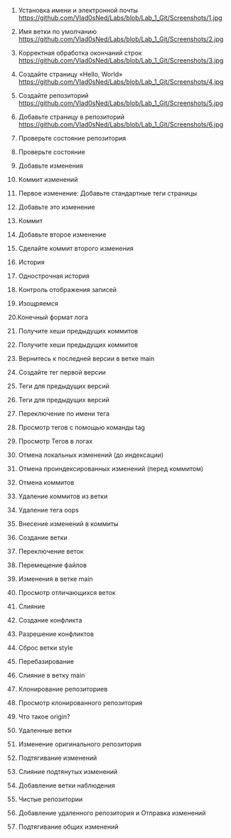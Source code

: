 1. Установка имени и электронной почты
https://github.com/Vlad0sNed/Labs/blob/Lab_1_Git/Screenshots/1.jpg
2. Имя ветки по умолчанию
https://github.com/Vlad0sNed/Labs/blob/Lab_1_Git/Screenshots/2.jpg
3. Корректная обработка окончаний строк
https://github.com/Vlad0sNed/Labs/blob/Lab_1_Git/Screenshots/3.jpg
4. Создайте страницу «Hello, World»
https://github.com/Vlad0sNed/Labs/blob/Lab_1_Git/Screenshots/4.jpg
5. Создайте репозиторий
https://github.com/Vlad0sNed/Labs/blob/Lab_1_Git/Screenshots/5.jpg
6. Добавьте страницу в репозиторий
https://github.com/Vlad0sNed/Labs/blob/Lab_1_Git/Screenshots/6.jpg
7. Проверьте состояние репозитория

8. Проверьте состояние

9. Добавьте изменения

10. Коммит изменений

11. Первое изменение: Добавьте стандартные теги страницы

12. Добавьте это изменение

13. Коммит

14. Добавьте второе изменение

15. Сделайте коммит второго изменения

16. История

17. Однострочная история

18. Контроль отображения записей

19. Изощряемся

20.Конечный формат лога

21. Получите хеши предыдущих коммитов

22. Получите хеши предыдущих коммитов

23. Вернитесь к последней версии в ветке main

24. Создайте тег первой версии

25. Теги для предыдущих версий

26. Теги для предыдущих версий

27. Переключение по имени тега

28. Просмотр тегов с помощью команды tag

29. Просмотр Тегов в логах

30. Отмена локальных изменений (до индексации)

31. Отмена проиндексированных изменений (перед коммитом)

32. Отмена коммитов

33. Удаление коммитов из ветки

34. Удаление тега oops

35. Внесение изменений в коммиты

36. Создание ветки

37.  Переключение веток

38. Перемещение файлов

39. Изменения в ветке main

40. Просмотр отличающихся веток

41. Слияние

42. Создание конфликта

43. Разрешение конфликтов

44.  Сброс ветки style

45. Перебазирование

46. Слияние в ветку main

47. Клонирование репозиториев

48. Просмотр клонированного репозитория

49. Что такое origin?

50. Удаленные ветки

51. Изменение оригинального репозитория

52. Подтягивание изменений

53. Слияние подтянутых изменений

54. Добавление ветки наблюдения

55. Чистые репозитории

56. Добавление удаленного репозитория и  Отправка изменений

57. Подтягивание общих изменений
